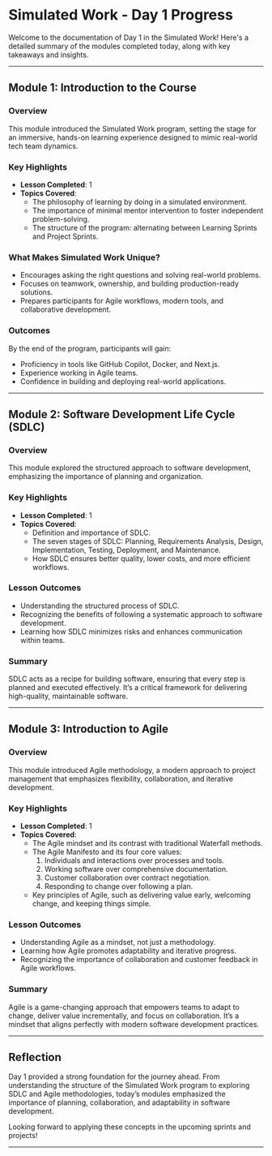 # Simulated Work - Day 1 Progress  

Welcome to the documentation of Day 1 in the Simulated Work! Here's a detailed summary of the modules completed today, along with key takeaways and insights.  

---

## Module 1: Introduction to the Course  

### Overview  
This module introduced the Simulated Work program, setting the stage for an immersive, hands-on learning experience designed to mimic real-world tech team dynamics.  

### Key Highlights  
- **Lesson Completed**: 1  
- **Topics Covered**:  
    - The philosophy of learning by doing in a simulated environment.  
    - The importance of minimal mentor intervention to foster independent problem-solving.  
    - The structure of the program: alternating between Learning Sprints and Project Sprints.  

### What Makes Simulated Work Unique?  
- Encourages asking the right questions and solving real-world problems.  
- Focuses on teamwork, ownership, and building production-ready solutions.  
- Prepares participants for Agile workflows, modern tools, and collaborative development.  

### Outcomes  
By the end of the program, participants will gain:  
- Proficiency in tools like GitHub Copilot, Docker, and Next.js.  
- Experience working in Agile teams.  
- Confidence in building and deploying real-world applications.  

---

## Module 2: Software Development Life Cycle (SDLC)  

### Overview  
This module explored the structured approach to software development, emphasizing the importance of planning and organization.  

### Key Highlights  
- **Lesson Completed**: 1  
- **Topics Covered**:  
    - Definition and importance of SDLC.  
    - The seven stages of SDLC: Planning, Requirements Analysis, Design, Implementation, Testing, Deployment, and Maintenance.  
    - How SDLC ensures better quality, lower costs, and more efficient workflows.  

### Lesson Outcomes  
- Understanding the structured process of SDLC.  
- Recognizing the benefits of following a systematic approach to software development.  
- Learning how SDLC minimizes risks and enhances communication within teams.  

### Summary  
SDLC acts as a recipe for building software, ensuring that every step is planned and executed effectively. It’s a critical framework for delivering high-quality, maintainable software.  

---

## Module 3: Introduction to Agile  

### Overview  
This module introduced Agile methodology, a modern approach to project management that emphasizes flexibility, collaboration, and iterative development.  

### Key Highlights  
- **Lesson Completed**: 1  
- **Topics Covered**:  
    - The Agile mindset and its contrast with traditional Waterfall methods.  
    - The Agile Manifesto and its four core values:  
        1. Individuals and interactions over processes and tools.  
        2. Working software over comprehensive documentation.  
        3. Customer collaboration over contract negotiation.  
        4. Responding to change over following a plan.  
    - Key principles of Agile, such as delivering value early, welcoming change, and keeping things simple.  

### Lesson Outcomes  
- Understanding Agile as a mindset, not just a methodology.  
- Learning how Agile promotes adaptability and iterative progress.  
- Recognizing the importance of collaboration and customer feedback in Agile workflows.  

### Summary  
Agile is a game-changing approach that empowers teams to adapt to change, deliver value incrementally, and focus on collaboration. It’s a mindset that aligns perfectly with modern software development practices.  

---

## Reflection  

Day 1 provided a strong foundation for the journey ahead. From understanding the structure of the Simulated Work program to exploring SDLC and Agile methodologies, today’s modules emphasized the importance of planning, collaboration, and adaptability in software development.  

Looking forward to applying these concepts in the upcoming sprints and projects!  

---  